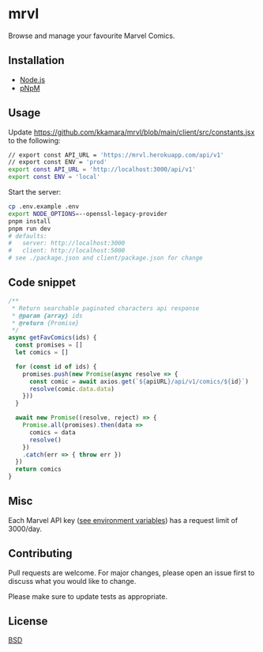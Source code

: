 # mrvl
Browse and manage your favourite Marvel Comics.

## Installation

* [Node.js](https://nodejs.org/en/) 
* [pNpM](https://pnpm.io/)

## Usage

Update https://github.com/kkamara/mrvl/blob/main/client/src/constants.jsx to the following:

```bash
// export const API_URL = 'https://mrvl.herokuapp.com/api/v1'
// export const ENV = 'prod'
export const API_URL = 'http://localhost:3000/api/v1'
export const ENV = 'local'
```

Start the server:
```bash
cp .env.example .env
export NODE_OPTIONS=--openssl-legacy-provider
pnpm install
pnpm run dev
# defaults:
#   server: http://localhost:3000
#   client: http://localhost:5000
# see ./package.json and client/package.json for change
```

## Code snippet

```js
/** 
 * Return searchable paginated characters api response
 * @param {array} ids
 * @return {Promise}
 */
async getFavComics(ids) {
  const promises = []
  let comics = []

  for (const id of ids) {
    promises.push(new Promise(async resolve => {
      const comic = await axios.get(`${apiURL}/api/v1/comics/${id}`)
      resolve(comic.data.data)
    }))
  }

  await new Promise((resolve, reject) => {
    Promise.all(promises).then(data => 
      comics = data
      resolve()
    })  
    .catch(err => { throw err })
  })  
  return comics
}
```

## Misc

Each Marvel API key ([see environment variables](https://raw.githubusercontent.com/kkamara/mrvl/main/.env.example)) has a request limit of 3000/day.

## Contributing
Pull requests are welcome. For major changes, please open an issue first to discuss what you would like to change.

Please make sure to update tests as appropriate.

## License
[BSD](https://opensource.org/licenses/BSD-3-Clause)
